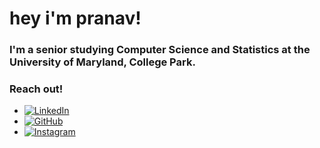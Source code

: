 # hey i'm pranav!
### I'm a senior studying Computer Science and Statistics at the University of Maryland, College Park.
### Reach out!
- [![LinkedIn](https://img.shields.io/badge/-LinkedIn-0A66C2?style=flat&logo=linkedin&logoColor=white)](https://www.linkedin.com/in/pranavpedd/)
- [![GitHub](https://img.shields.io/badge/-GitHub-181717?style=flat&logo=github)](https://github.com/pranavpedd)
- [![Instagram](https://img.shields.io/badge/-Instagram-E4405F?style=flat&logo=instagram&logoColor=white)](https://www.instagram.com/pranavpedd)
